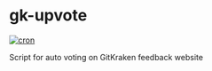 # gk-upvote

[![cron](https://github.com/KillWolfVlad/gk-upvote/actions/workflows/cron.yaml/badge.svg?branch=master)](https://github.com/KillWolfVlad/gk-upvote/actions/workflows/cron.yaml)

Script for auto voting on GitKraken feedback website
